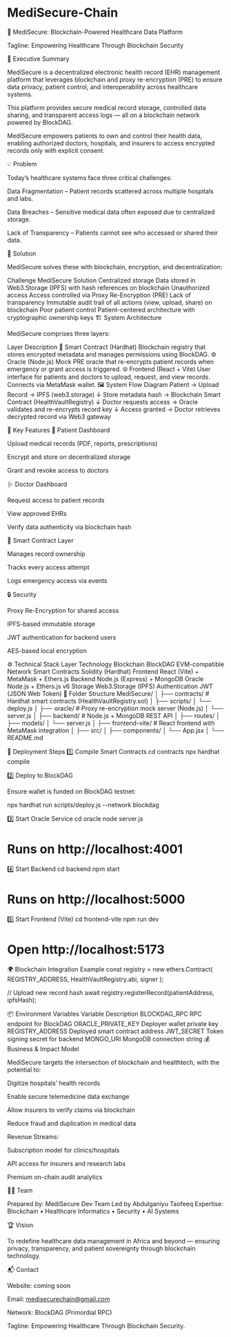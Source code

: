 # MediSecure-Chain
🏥 MediSecure: Blockchain-Powered Healthcare Data Platform

Tagline: Empowering Healthcare Through Blockchain Security

📘 Executive Summary

MediSecure is a decentralized electronic health record (EHR) management platform that leverages blockchain and proxy re-encryption (PRE) to ensure data privacy, patient control, and interoperability across healthcare systems.

This platform provides secure medical record storage, controlled data sharing, and transparent access logs — all on a blockchain network powered by BlockDAG.

MediSecure empowers patients to own and control their health data, enabling authorized doctors, hospitals, and insurers to access encrypted records only with explicit consent.

💡 Problem

Today’s healthcare systems face three critical challenges:

Data Fragmentation – Patient records scattered across multiple hospitals and labs.

Data Breaches – Sensitive medical data often exposed due to centralized storage.

Lack of Transparency – Patients cannot see who accessed or shared their data.

🚀 Solution

MediSecure solves these with blockchain, encryption, and decentralization:

Challenge	MediSecure Solution
Centralized storage	Data stored in Web3.Storage (IPFS) with hash references on blockchain
Unauthorized access	Access controlled via Proxy Re-Encryption (PRE)
Lack of transparency	Immutable audit trail of all actions (view, upload, share) on blockchain
Poor patient control	Patient-centered architecture with cryptographic ownership keys
🏗️ System Architecture

MediSecure comprises three layers:

Layer	Description
🧠 Smart Contract (Hardhat)	Blockchain registry that stores encrypted metadata and manages permissions using BlockDAG.
⚙️ Oracle (Node.js)	Mock PRE oracle that re-encrypts patient records when emergency or grant access is triggered.
🌐 Frontend (React + Vite)	User interface for patients and doctors to upload, request, and view records. Connects via MetaMask wallet.
🖼️ System Flow Diagram
Patient → Upload Record → IPFS (web3.storage)
   ↓
Store metadata hash → Blockchain Smart Contract (HealthVaultRegistry)
   ↓
Doctor requests access → Oracle validates and re-encrypts record key
   ↓
Access granted → Doctor retrieves decrypted record via Web3 gateway

🔐 Key Features
👤 Patient Dashboard

Upload medical records (PDF, reports, prescriptions)

Encrypt and store on decentralized storage

Grant and revoke access to doctors

🩺 Doctor Dashboard

Request access to patient records

View approved EHRs

Verify data authenticity via blockchain hash

🧩 Smart Contract Layer

Manages record ownership

Tracks every access attempt

Logs emergency access via events

🔒 Security

Proxy Re-Encryption for shared access

IPFS-based immutable storage

JWT authentication for backend users

AES-based local encryption

⚙️ Technical Stack
Layer	Technology
Blockchain	BlockDAG EVM-compatible Network
Smart Contracts	Solidity (Hardhat)
Frontend	React (Vite) + MetaMask + Ethers.js
Backend	Node.js (Express) + MongoDB
Oracle	Node.js + Ethers.js v6
Storage	Web3.Storage (IPFS)
Authentication	JWT (JSON Web Token)
🧱 Folder Structure
MediSecure/
│
├── contracts/          # Hardhat smart contracts (HealthVaultRegistry.sol)
│   ├── scripts/
│   └── deploy.js
│
├── oracle/             # Proxy re-encryption mock server (Node.js)
│   └── server.js
│
├── backend/            # Node.js + MongoDB REST API
│   ├── routes/
│   ├── models/
│   └── server.js
│
├── frontend-vite/      # React frontend with MetaMask integration
│   ├── src/
│   ├── components/
│   └── App.jsx
│
└── README.md

🧭 Deployment Steps
1️⃣ Compile Smart Contracts
cd contracts
npx hardhat compile

2️⃣ Deploy to BlockDAG

Ensure wallet is funded on BlockDAG testnet:

npx hardhat run scripts/deploy.js --network blockdag

3️⃣ Start Oracle Service
cd oracle
node server.js
# Runs on http://localhost:4001

4️⃣ Start Backend
cd backend
npm start
# Runs on http://localhost:5000

5️⃣ Start Frontend (Vite)
cd frontend-vite
npm run dev
# Open http://localhost:5173

🌍 Blockchain Integration Example
const registry = new ethers.Contract(
  REGISTRY_ADDRESS,
  HealthVaultRegistry.abi,
  signer
);

// Upload new record hash
await registry.registerRecord(patientAddress, ipfsHash);

📦 Environment Variables
Variable	Description
BLOCKDAG_RPC	RPC endpoint for BlockDAG
ORACLE_PRIVATE_KEY	Deployer wallet private key
REGISTRY_ADDRESS	Deployed smart contract address
JWT_SECRET	Token signing secret for backend
MONGO_URI	MongoDB connection string
💰 Business & Impact Model

MediSecure targets the intersection of blockchain and healthtech, with the potential to:

Digitize hospitals’ health records

Enable secure telemedicine data exchange

Allow insurers to verify claims via blockchain

Reduce fraud and duplication in medical data

Revenue Streams:

Subscription model for clinics/hospitals

API access for insurers and research labs

Premium on-chain audit analytics

👨‍💻 Team

Prepared by: MediSecure Dev Team
Led by Abdulganiyu Taofeeq
Expertise: Blockchain • Healthcare Informatics • Security • AI Systems

🏆 Vision

To redefine healthcare data management in Africa and beyond —
ensuring privacy, transparency, and patient sovereignty through blockchain technology.

📬 Contact

Website: coming soon

Email: medisecurechain@gmail.com

Network: BlockDAG (Primordial RPC)

Tagline: Empowering Healthcare Through Blockchain Security.
